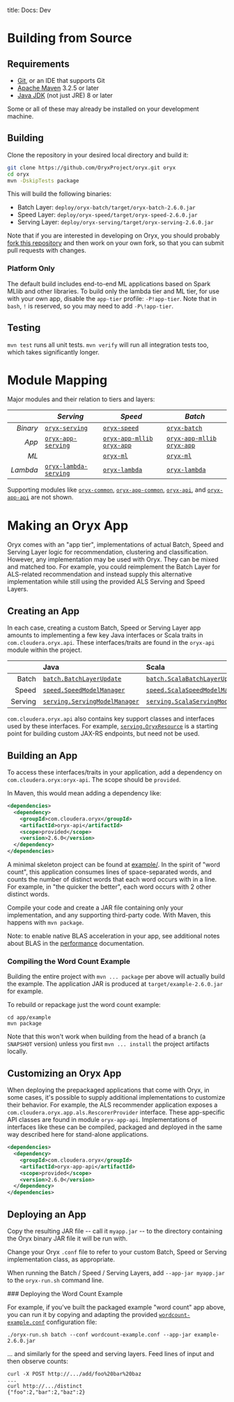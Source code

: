 title: Docs: Dev

# Building from Source

## Requirements

- [Git](https://git-scm.com/), or an IDE that supports Git
- [Apache Maven](https://maven.apache.org/) 3.2.5 or later
- [Java JDK](http://openjdk.java.net/projects/jdk8/) (not just JRE) 8 or later

Some or all of these may already be installed on your development machine.

## Building

Clone the repository in your desired local directory and build it:

```bash
git clone https://github.com/OryxProject/oryx.git oryx
cd oryx
mvn -DskipTests package
```

This will build the following binaries:

- Batch Layer: `deploy/oryx-batch/target/oryx-batch-2.6.0.jar`
- Speed Layer: `deploy/oryx-speed/target/oryx-speed-2.6.0.jar`
- Serving Layer: `deploy/oryx-serving/target/oryx-serving-2.6.0.jar`

Note that if you are interested in developing on Oryx, you should probably 
[fork this repository](https://help.github.com/articles/fork-a-repo) and then work on 
your own fork, so that you can submit pull requests with changes.

### Platform Only

The default build includes end-to-end ML applications based on Spark MLlib and other
libraries. To build only the lambda tier and ML tier, for use with your own app, disable
the `app-tier` profile: `-P!app-tier`. Note that in `bash`, `!` is reserved, so you may
need to add `-P\!app-tier`.

## Testing

`mvn test` runs all unit tests. `mvn verify` will run all integration tests too, which takes
significantly longer.

# Module Mapping

Major modules and their relation to tiers and layers:

|          | *Serving*             | *Speed*                     | *Batch*                     |
| --------:| --------------------- | --------------------------- | --------------------------- |
| *Binary* | [`oryx-serving`](https://github.com/OryxProject/oryx/tree/master/deploy/oryx-serving) | [`oryx-speed`](https://github.com/OryxProject/oryx/tree/master/deploy/oryx-speed) | [`oryx-batch`](https://github.com/OryxProject/oryx/tree/master/deploy/oryx-batch) |
| *App*    | [`oryx-app-serving`](https://github.com/OryxProject/oryx/tree/master/app/oryx-app-serving) | [`oryx-app-mllib`](https://github.com/OryxProject/oryx/tree/master/app/oryx-app-mllib) [`oryx-app`](https://github.com/OryxProject/oryx/tree/master/app/oryx-app) | [`oryx-app-mllib`](https://github.com/OryxProject/oryx/tree/master/app/oryx-app-mllib) [`oryx-app`](https://github.com/OryxProject/oryx/tree/master/app/oryx-app) |
| *ML*     |                       | [`oryx-ml`](https://github.com/OryxProject/oryx/tree/master/framework/oryx-ml) | [`oryx-ml`](https://github.com/OryxProject/oryx/tree/master/framework/oryx-ml) |
| *Lambda* | [`oryx-lambda-serving`](https://github.com/OryxProject/oryx/tree/master/framework/oryx-lambda-serving) | [`oryx-lambda`](https://github.com/OryxProject/oryx/tree/master/framework/oryx-lambda) | [`oryx-lambda`](https://github.com/OryxProject/oryx/tree/master/framework/oryx-lambda) |

Supporting modules like 
[`oryx-common`](https://github.com/OryxProject/oryx/tree/master/framework/oryx-common), 
[`oryx-app-common`](https://github.com/OryxProject/oryx/tree/master/app/oryx-app-common),
[`oryx-api`](https://github.com/OryxProject/oryx/tree/master/framework/oryx-api), and
[`oryx-app-api`](https://github.com/OryxProject/oryx/tree/master/app/oryx-app-api) are not shown.

# Making an Oryx App

Oryx comes with an "app tier", implementations of actual Batch, Speed and Serving Layer
logic for recommendation, clustering and classification. However, any implementation
may be used with Oryx. They can be mixed and matched too. For example, you could reimplement
the Batch Layer for ALS-related recommendation and instead supply this alternative
implementation while still using the provided ALS Serving and Speed Layers.

## Creating an App

In each case, creating a custom Batch, Speed or Serving Layer app amounts to implementing
a few key Java interfaces or Scala traits in `com.cloudera.oryx.api`. 
These interfaces/traits are found in the `oryx-api` module within the project.

|         | Java    | Scala   |
| -------:|:------- |:------- |
| Batch   | [`batch.BatchLayerUpdate`](https://github.com/OryxProject/oryx/blob/master/framework/oryx-api/src/main/java/com/cloudera/oryx/api/batch/BatchLayerUpdate.java) | [`batch.ScalaBatchLayerUpdate`](https://github.com/OryxProject/oryx/blob/master/framework/oryx-api/src/main/scala/com/cloudera/oryx/api/batch/ScalaBatchLayerUpdate.scala) |
| Speed   | [`speed.SpeedModelManager`](https://github.com/OryxProject/oryx/blob/master/framework/oryx-api/src/main/java/com/cloudera/oryx/api/speed/SpeedModelManager.java) | [`speed.ScalaSpeedModelManager`](https://github.com/OryxProject/oryx/blob/master/framework/oryx-api/src/main/scala/com/cloudera/oryx/api/speed/ScalaSpeedModelManager.scala) |
| Serving | [`serving.ServingModelManager`](https://github.com/OryxProject/oryx/blob/master/framework/oryx-api/src/main/java/com/cloudera/oryx/api/serving/ServingModelManager.java) | [`serving.ScalaServingModelManager`](https://github.com/OryxProject/oryx/blob/master/framework/oryx-api/src/main/scala/com/cloudera/oryx/api/serving/ScalaServingModelManager.scala) |

`com.cloudera.oryx.api` also contains key support classes and interfaces used by these interfaces.
For example, [`serving.OryxResource`](https://github.com/OryxProject/oryx/blob/master/framework/oryx-api/src/main/java/com/cloudera/oryx/api/serving/OryxResource.java)
is a starting point for building custom JAX-RS endpoints, but need not be used.

## Building an App

To access these interfaces/traits in your application, add a dependency on
`com.cloudera.oryx:oryx-api`. The scope should be `provided`.

In Maven, this would mean adding a dependency like:

```XML
<dependencies>
  <dependency>
    <groupId>com.cloudera.oryx</groupId>
    <artifactId>oryx-api</artifactId>
    <scope>provided</scope>
    <version>2.6.0</version>
  </dependency>
</dependencies>
```

A minimal skeleton project can be found at [example/](https://github.com/OryxProject/oryx/tree/master/app/example).
In the spirit of "word count", this application consumes lines of space-separated words, and counts the number of
distinct words that each word occurs with in a line. For example, in "the quicker the better", each word occurs
with 2 other distinct words.

Compile your code and create a JAR file containing only your implementation, and any supporting
third-party code. With Maven, this happens with `mvn package`.

Note: to enable native BLAS acceleration in your app, see additional notes about BLAS in the
[performance](performance.html) documentation.

### Compiling the Word Count Example

Building the entire project with `mvn ... package` per above will actually build the example. 
The application JAR is produced at `target/example-2.6.0.jar` for example.

To rebuild or repackage just the word count example:

```
cd app/example
mvn package
```

Note that this won't work when building from the head of a branch (a `SNAPSHOT` version) unless
you first `mvn ... install` the project artifacts locally.

## Customizing an Oryx App

When deploying the prepackaged applications that come with Oryx, in some cases, it's possible
to supply additional implementations to customize their behavior. For example, the ALS recommender
application exposes a `com.cloudera.oryx.app.als.RescorerProvider` interface.
These app-specific API classes are found in module `oryx-app-api`. Implementations of
interfaces like these can be compiled, packaged and deployed in the same way described
here for stand-alone applications.

```XML
<dependencies>
  <dependency>
    <groupId>com.cloudera.oryx</groupId>
    <artifactId>oryx-app-api</artifactId>
    <scope>provided</scope>
    <version>2.6.0</version>
  </dependency>
</dependencies>
```

## Deploying an App

Copy the resulting JAR file -- call it `myapp.jar` -- to the directory containing the
Oryx binary JAR file it will be run with.

Change your Oryx `.conf` file to refer to your custom Batch, Speed or Serving implementation
class, as appropriate.

When running the Batch / Speed / Serving Layers, add `--app-jar myapp.jar` to the `oryx-run.sh`
command line.

### Deploying the Word Count Example

For example, if you've built the packaged example "word count" app above, you can run it by
copying and adapting the provided [`wordcount-example.conf`](https://github.com/OryxProject/oryx/tree/master/app/conf/wordcount-example.conf)
configuration file:

```
./oryx-run.sh batch --conf wordcount-example.conf --app-jar example-2.6.0.jar
```

... and similarly for the speed and serving layers. Feed lines of input and then observe counts:

```
curl -X POST http://.../add/foo%20bar%20baz
...
curl http://.../distinct
{"foo":2,"bar":2,"baz":2}
```
